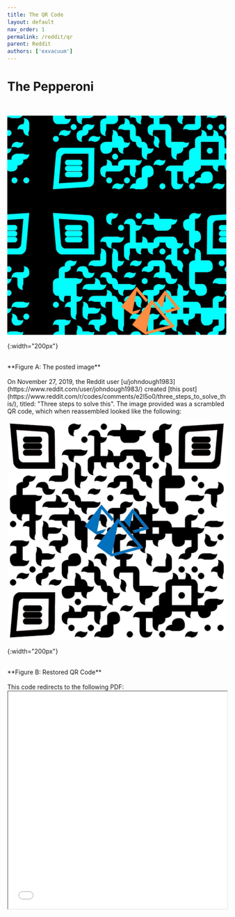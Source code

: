 ```yaml
---
title: The QR Code
layout: default
nav_order: 1
permalink: /reddit/qr
parent: Reddit
authors: ['exvacuum']
---
```


# The Pepperoni
<br>

![original]

[original]: ../assets/img/qrjumbled.jpg
{:width="200px"}

<br>
**Figure A: The posted image**
<br><br>
On November 27, 2019, the Reddit user [u/johndough1983](https://www.reddit.com/user/johndough1983/) created [this post](https://www.reddit.com/r/codes/comments/e2l5o0/three_steps_to_solve_this/), titled: "Three steps to solve this".
The image provided was a scrambled QR code, which when reassembled looked like the following:
<br>

![solution]

[solution]: ../assets/img/qrreassembled.jpg
{:width="200px"}

<br>
**Figure B: Restored QR Code**
<br><br>
This code redirects to the following PDF:
<br>
<iframe src="../assets/failure-protocol-001-smol.pdf" width="100%" height="500px"></iframe>